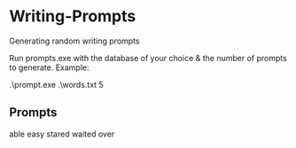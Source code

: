 # Writing-Prompts
Generating random writing prompts

Run prompts.exe with the database of your choice & the number of prompts to generate.
Example:

.\prompt.exe .\words.txt 5

Prompts
--------
able
easy
stared
waited
over


